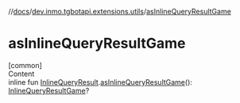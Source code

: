 //[docs](../../index.md)/[dev.inmo.tgbotapi.extensions.utils](index.md)/[asInlineQueryResultGame](as-inline-query-result-game.md)



# asInlineQueryResultGame  
[common]  
Content  
inline fun [InlineQueryResult](../dev.inmo.tgbotapi.types.InlineQueries.InlineQueryResult.abstracts/-inline-query-result/index.md).[asInlineQueryResultGame](as-inline-query-result-game.md)(): [InlineQueryResultGame](../dev.inmo.tgbotapi.types.InlineQueries.InlineQueryResult/-inline-query-result-game/index.md)?  



